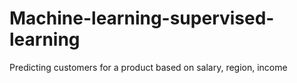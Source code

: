 # Machine-learning-supervised-learning
Predicting customers for a product based on salary, region, income
